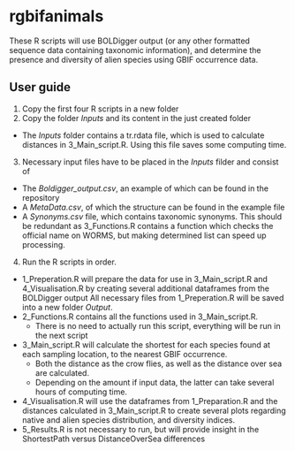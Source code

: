 # rgbifanimals
These R scripts will use BOLDigger output (or any other formatted sequence data containing taxonomic information), and determine the presence and diversity of alien species using GBIF occurrence data.

## User guide
1. Copy the first four R scripts in a new folder
2. Copy the folder _Inputs_ and its content in the just created folder
  - The _Inputs_ folder contains a tr.rdata file, which is used to calculate distances in 3_Main_script.R. Using this file saves some computing time.
3. Necessary input files have to be placed in the _Inputs_ filder and consist of
  - The _Boldigger_output.csv_, an example of which can be found in the repository
  - A _MetaData.csv_, of which the structure can be found in the example file
  - A _Synonyms.csv_ file, which contains taxonomic synonyms. This should be redundant as 3_Functions.R contains a function which checks the official name on WORMS, but making determined list can speed up processing.
4. Run the R scripts in order.
  - 1_Preperation.R will prepare the data for use in 3_Main_script.R and 4_Visualisation.R by creating several additional dataframes from the BOLDigger output
    All necessary files from 1_Preperation.R will be saved into a new folder _Output_.
  - 2_Functions.R contains all the functions used in 3_Main_script.R.
    - There is no need to actually run this script, everything will be run in the next script
  - 3_Main_script.R will calculate the shortest for each species found at each sampling location, to the nearest GBIF occurrence. 
    - Both the distance as the crow flies, as well as the distance over sea are calculated.
    - Depending on the amount if input data, the latter can take several hours of computing time.
  - 4_Visualisation.R will use the dataframes from 1_Preparation.R and the distances calculated in 3_Main_script.R to create several plots regarding native and alien species distribution, and diversity indices.
  - 5_Results.R is not necessary to run, but will provide insight in the ShortestPath versus DistanceOverSea differences
